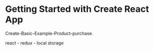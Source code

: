 # Getting Started with Create React App

Create-Basic-Example-Product-purchase.

react - redux - local storage
